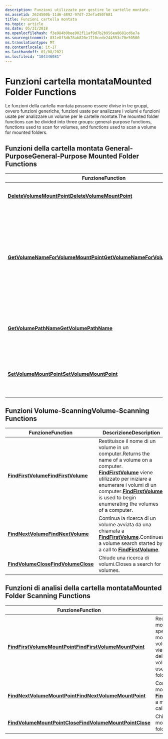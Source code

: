 ```yaml
---
description: Funzioni utilizzate per gestire le cartelle montate.
ms.assetid: 2624500b-11d6-4892-97d7-22efa450f681
title: Funzioni cartella montata
ms.topic: article
ms.date: 05/31/2018
ms.openlocfilehash: f3e984b9bee902f11af9d7b2b956ea0681cd6e7a
ms.sourcegitcommit: 831e8f3db78ab820e1710cede244553c70e50500
ms.translationtype: MT
ms.contentlocale: it-IT
ms.lasthandoff: 01/08/2021
ms.locfileid: "104346081"
---
```

# <a name="mounted-folder-functions"></a><span data-ttu-id="e32fe-103">Funzioni cartella montata</span><span class="sxs-lookup"><span data-stu-id="e32fe-103">Mounted Folder Functions</span></span>

<span data-ttu-id="e32fe-104">Le funzioni della cartella montata possono essere divise in tre gruppi, ovvero funzioni generiche, funzioni usate per analizzare i volumi e funzioni usate per analizzare un volume per le cartelle montate.</span><span class="sxs-lookup"><span data-stu-id="e32fe-104">The mounted folder functions can be divided into three groups: general-purpose functions, functions used to scan for volumes, and functions used to scan a volume for mounted folders.</span></span>

## <a name="general-purpose-mounted-folder-functions"></a><span data-ttu-id="e32fe-105">Funzioni della cartella montata General-Purpose</span><span class="sxs-lookup"><span data-stu-id="e32fe-105">General-Purpose Mounted Folder Functions</span></span>



| <span data-ttu-id="e32fe-106">Funzione</span><span class="sxs-lookup"><span data-stu-id="e32fe-106">Function</span></span>                                                                     | <span data-ttu-id="e32fe-107">Descrizione</span><span class="sxs-lookup"><span data-stu-id="e32fe-107">Description</span></span>                                                                                                                                                 |
|------------------------------------------------------------------------------|-------------------------------------------------------------------------------------------------------------------------------------------------------------|
| [<span data-ttu-id="e32fe-108">**DeleteVolumeMountPoint**</span><span class="sxs-lookup"><span data-stu-id="e32fe-108">**DeleteVolumeMountPoint**</span></span>](/windows/desktop/api/FileAPI/nf-fileapi-deletevolumemountpointw)                     | <span data-ttu-id="e32fe-109">Elimina una lettera di unità o una cartella montata.</span><span class="sxs-lookup"><span data-stu-id="e32fe-109">Deletes a drive letter or mounted folder.</span></span>                                                                                                                   |
| [<span data-ttu-id="e32fe-110">**GetVolumeNameForVolumeMountPoint**</span><span class="sxs-lookup"><span data-stu-id="e32fe-110">**GetVolumeNameForVolumeMountPoint**</span></span>](/windows/desktop/api/FileAPI/nf-fileapi-getvolumenameforvolumemountpointw) | <span data-ttu-id="e32fe-111">Recupera il percorso GUID del volume associato al punto di montaggio del volume specificato (lettera di unità, percorso GUID volume o cartella montata).</span><span class="sxs-lookup"><span data-stu-id="e32fe-111">Retrieves the volume GUID path for the volume that is associated with the specified volume mount point (drive letter, volume GUID path, or mounted folder).</span></span> |
| [<span data-ttu-id="e32fe-112">**GetVolumePathName**</span><span class="sxs-lookup"><span data-stu-id="e32fe-112">**GetVolumePathName**</span></span>](/windows/desktop/api/FileAPI/nf-fileapi-getvolumepathnamew)                               | <span data-ttu-id="e32fe-113">Recupera la cartella montata associata al volume specificato.</span><span class="sxs-lookup"><span data-stu-id="e32fe-113">Retrieves the mounted folder that is associated with the specified volume.</span></span>                                                                                  |
| [<span data-ttu-id="e32fe-114">**SetVolumeMountPoint**</span><span class="sxs-lookup"><span data-stu-id="e32fe-114">**SetVolumeMountPoint**</span></span>](/windows/desktop/api/WinBase/nf-winbase-setvolumemountpointa)                           | <span data-ttu-id="e32fe-115">Associa un volume a una lettera di unità o a una directory in un altro volume.</span><span class="sxs-lookup"><span data-stu-id="e32fe-115">Associates a volume with a drive letter or a directory on another volume.</span></span>                                                                                   |



 

## <a name="volume-scanning-functions"></a><span data-ttu-id="e32fe-116">Funzioni Volume-Scanning</span><span class="sxs-lookup"><span data-stu-id="e32fe-116">Volume-Scanning Functions</span></span>



| <span data-ttu-id="e32fe-117">Funzione</span><span class="sxs-lookup"><span data-stu-id="e32fe-117">Function</span></span>                                   | <span data-ttu-id="e32fe-118">Descrizione</span><span class="sxs-lookup"><span data-stu-id="e32fe-118">Description</span></span>                                                                                                                                    |
|--------------------------------------------|------------------------------------------------------------------------------------------------------------------------------------------------|
| [<span data-ttu-id="e32fe-119">**FindFirstVolume**</span><span class="sxs-lookup"><span data-stu-id="e32fe-119">**FindFirstVolume**</span></span>](/windows/desktop/api/FileAPI/nf-fileapi-findfirstvolumew) | <span data-ttu-id="e32fe-120">Restituisce il nome di un volume in un computer.</span><span class="sxs-lookup"><span data-stu-id="e32fe-120">Returns the name of a volume on a computer.</span></span> <span data-ttu-id="e32fe-121">[**FindFirstVolume**](/windows/desktop/api/FileAPI/nf-fileapi-findfirstvolumew) viene utilizzato per iniziare a enumerare i volumi di un computer.</span><span class="sxs-lookup"><span data-stu-id="e32fe-121">[**FindFirstVolume**](/windows/desktop/api/FileAPI/nf-fileapi-findfirstvolumew) is used to begin enumerating the volumes of a computer.</span></span> |
| [<span data-ttu-id="e32fe-122">**FindNextVolume**</span><span class="sxs-lookup"><span data-stu-id="e32fe-122">**FindNextVolume**</span></span>](/windows/desktop/api/FileAPI/nf-fileapi-findnextvolumew)   | <span data-ttu-id="e32fe-123">Continua la ricerca di un volume avviata da una chiamata a [**FindFirstVolume**](/windows/desktop/api/FileAPI/nf-fileapi-findfirstvolumew).</span><span class="sxs-lookup"><span data-stu-id="e32fe-123">Continues a volume search started by a call to [**FindFirstVolume**](/windows/desktop/api/FileAPI/nf-fileapi-findfirstvolumew).</span></span>                                                     |
| [<span data-ttu-id="e32fe-124">**FindVolumeClose**</span><span class="sxs-lookup"><span data-stu-id="e32fe-124">**FindVolumeClose**</span></span>](/windows/desktop/api/FileAPI/nf-fileapi-findvolumeclose) | <span data-ttu-id="e32fe-125">Chiude una ricerca di volumi.</span><span class="sxs-lookup"><span data-stu-id="e32fe-125">Closes a search for volumes.</span></span>                                                                                                                   |



 

## <a name="mounted-folder-scanning-functions"></a><span data-ttu-id="e32fe-126">Funzioni di analisi della cartella montata</span><span class="sxs-lookup"><span data-stu-id="e32fe-126">Mounted Folder Scanning Functions</span></span>



| <span data-ttu-id="e32fe-127">Funzione</span><span class="sxs-lookup"><span data-stu-id="e32fe-127">Function</span></span>                                                       | <span data-ttu-id="e32fe-128">Descrizione</span><span class="sxs-lookup"><span data-stu-id="e32fe-128">Description</span></span>                                                                                                                                                                               |
|----------------------------------------------------------------|-------------------------------------------------------------------------------------------------------------------------------------------------------------------------------------------|
| [<span data-ttu-id="e32fe-129">**FindFirstVolumeMountPoint**</span><span class="sxs-lookup"><span data-stu-id="e32fe-129">**FindFirstVolumeMountPoint**</span></span>](/windows/desktop/api/WinBase/nf-winbase-findfirstvolumemountpointa) | <span data-ttu-id="e32fe-130">Recupera il nome di una cartella montata nel volume specificato.</span><span class="sxs-lookup"><span data-stu-id="e32fe-130">Retrieves the name of a mounted folder on the specified volume.</span></span> <span data-ttu-id="e32fe-131">[**FindFirstVolumeMountPoint**](/windows/desktop/api/WinBase/nf-winbase-findfirstvolumemountpointa) viene utilizzato per iniziare l'analisi delle cartelle montate in un volume.</span><span class="sxs-lookup"><span data-stu-id="e32fe-131">[**FindFirstVolumeMountPoint**](/windows/desktop/api/WinBase/nf-winbase-findfirstvolumemountpointa) is used to begin scanning the mounted folders on a volume.</span></span> |
| [<span data-ttu-id="e32fe-132">**FindNextVolumeMountPoint**</span><span class="sxs-lookup"><span data-stu-id="e32fe-132">**FindNextVolumeMountPoint**</span></span>](/windows/desktop/api/WinBase/nf-winbase-findnextvolumemountpointa)   | <span data-ttu-id="e32fe-133">Continua la ricerca di una cartella montata avviata da una chiamata a [**FindFirstVolumeMountPoint**](/windows/desktop/api/WinBase/nf-winbase-findfirstvolumemountpointa).</span><span class="sxs-lookup"><span data-stu-id="e32fe-133">Continues a mounted folder search started by a call to [**FindFirstVolumeMountPoint**](/windows/desktop/api/WinBase/nf-winbase-findfirstvolumemountpointa).</span></span>                                                                    |
| [<span data-ttu-id="e32fe-134">**FindVolumeMountPointClose**</span><span class="sxs-lookup"><span data-stu-id="e32fe-134">**FindVolumeMountPointClose**</span></span>](/windows/desktop/api/WinBase/nf-winbase-findvolumemountpointclose) | <span data-ttu-id="e32fe-135">Chiude una ricerca di cartelle montate.</span><span class="sxs-lookup"><span data-stu-id="e32fe-135">Closes a search for mounted folders.</span></span>                                                                                                                                                      |



 

 

 



